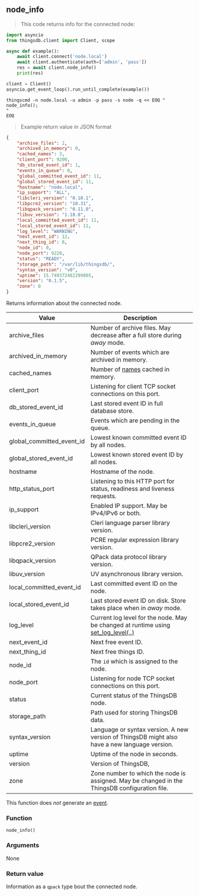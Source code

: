 ## node_info

> This code returns info for the connected node:

```python
import asyncio
from thingsdb.client import Client, scope

async def example():
    await client.connect('node.local')
    await client.authenticate(auth=['admin', 'pass'])
    res = await client.node_info()
    print(res)

client = Client()
asyncio.get_event_loop().run_until_complete(example())
```

```shell
thingscmd -n node.local -u admin -p pass -s node -q << EOQ "
node_info();
"
EOQ
```

> Example return value in JSON format

```json
{
    "archive_files": 2,
    "archived_in_memory": 0,
    "cached_names": 3,
    "client_port": 9200,
    "db_stored_event_id": 1,
    "events_in_queue": 0,
    "global_committed_event_id": 11,
    "global_stored_event_id": 11,
    "hostname": "node.local",
    "ip_support": "ALL",
    "libcleri_version": "0.10.1",
    "libpcre2_version": "10.31",
    "libqpack_version": "0.11.0",
    "libuv_version": "1.18.0",
    "local_committed_event_id": 11,
    "local_stored_event_id": 11,
    "log_level": "WARNING",
    "next_event_id": 12,
    "next_thing_id": 8,
    "node_id": 0,
    "node_port": 9220,
    "status": "READY",
    "storage_path": "/var/lib/thingsdb/",
    "syntax_version": "v0",
    "uptime": 15.749372482299805,
    "version": "0.1.5",
    "zone": 0
}
```

Returns information about the connected node.

Value | Description
------- | -----------
archive_files | Number of archive files. May decrease after a full store during *away* mode.
archived_in_memory | Number of events which are archived in memory.
cached_names | Number of [names](#names) cached in memory.
client_port | Listening for client TCP socket connections on this port.
db_stored_event_id | Last stored event ID in full database store.
events_in_queue | Events which are pending in the queue.
global_committed_event_id | Lowest known committed event ID by all nodes.
global_stored_event_id | Lowest known stored event ID by all nodes.
hostname | Hostname of the node.
http_status_port | Listening to this HTTP port for status, readiness and liveness requests.
ip_support | Enabled IP support. May be IPv4/IPv6 or both.
libcleri_version | Cleri language parser library version.
libpcre2_version | PCRE regular expression library version.
libqpack_version | QPack data protocol library version.
libuv_version | UV asynchronous library version.
local_committed_event_id | Last committed event ID on the node.
local_stored_event_id | Last stored event ID on disk. Store takes place when in *away* mode.
log_level | Current log level for the node. May be changed at runtime using [set_log_level(..)](#set_log_level)
next_event_id | Next free event ID.
next_thing_id | Next free things ID.
node_id | The `id` which is assigned to the node.
node_port | Listening for node TCP socket connections on this port.
status | Current status of the ThingsDB node.
storage_path | Path used for storing ThingsDB data.
syntax_version | Language or syntax version. A new version of ThingsDB might also have a new language version.
uptime | Uptime of the node in seconds.
version | Version of ThingsDB,
zone | Zone number to which the node is assigned. May be changed in the ThingsDB configuration file.

This function does *not* generate an [event](#events).

### Function
`node_info()`

### Arguments
None

### Return value
Information as a `qpack` type bout the connected node.